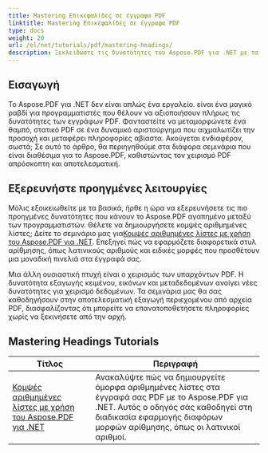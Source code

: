 ```yaml
---
title: Mastering Επικεφαλίδες σε έγγραφα PDF
linktitle: Mastering Επικεφαλίδες σε έγγραφα PDF
type: docs
weight: 20
url: /el/net/tutorials/pdf/mastering-headings/
description: Ξεκλειδώστε τις δυνατότητες του Aspose.PDF για .NET με τα ολοκληρωμένα σεμινάρια μας που κυμαίνονται από τη βασική χρήση έως τις προηγμένες λειτουργίες. Βελτιώστε τις δεξιότητες χειρισμού PDF.
---
```

## Εισαγωγή

Το Aspose.PDF για .NET δεν είναι απλώς ένα εργαλείο. είναι ένα μαγικό ραβδί για προγραμματιστές που θέλουν να αξιοποιήσουν πλήρως τις δυνατότητες των εγγράφων PDF. Φανταστείτε να μεταμορφώνετε ένα θαμπό, στατικό PDF σε ένα δυναμικό αριστούργημα που αιχμαλωτίζει την προσοχή και μεταφέρει πληροφορίες αβίαστα. Ακούγεται ενδιαφέρον, σωστά; Σε αυτό το άρθρο, θα περιηγηθούμε στα διάφορα σεμινάρια που είναι διαθέσιμα για το Aspose.PDF, καθιστώντας τον χειρισμό PDF απρόσκοπτη και αποτελεσματική.


## Εξερευνήστε προηγμένες λειτουργίες

Μόλις εξοικειωθείτε με τα βασικά, ήρθε η ώρα να εξερευνήσετε τις πιο προηγμένες δυνατότητες που κάνουν το Aspose.PDF αγαπημένο μεταξύ των προγραμματιστών. Θέλετε να δημιουργήσετε κομψές αριθμημένες λίστες; Δείτε το σεμινάριο μας για[Κομψές αριθμημένες λίστες με χρήση του Aspose.PDF για .NET](./stylish-numbered-lists/). Επεξηγεί πώς να εφαρμόζετε διαφορετικά στυλ αρίθμησης, όπως λατινικούς αριθμούς και ειδικές μορφές που προσθέτουν μια μοναδική πινελιά στα έγγραφά σας.

Μια άλλη ουσιαστική πτυχή είναι ο χειρισμός των υπαρχόντων PDF. Η δυνατότητα εξαγωγής κειμένου, εικόνων και μεταδεδομένων ανοίγει νέες δυνατότητες για χειρισμό δεδομένων. Τα σεμινάρια μας θα σας καθοδηγήσουν στην αποτελεσματική εξαγωγή περιεχομένου από αρχεία PDF, διασφαλίζοντας ότι μπορείτε να επανατοποθετήσετε πληροφορίες χωρίς να ξεκινήσετε από την αρχή.

## Mastering Headings Tutorials
| Τίτλος | Περιγραφή |
| --- | --- | 
| [Κομψές αριθμημένες λίστες με χρήση του Aspose.PDF για .NET](./stylish-numbered-lists/) | Ανακαλύψτε πώς να δημιουργείτε όμορφα αριθμημένες λίστες στα έγγραφά σας PDF με το Aspose.PDF για .NET. Αυτός ο οδηγός σάς καθοδηγεί στη διαδικασία εφαρμογής διαφόρων μορφών αρίθμησης, όπως οι λατινικοί αριθμοί. |   